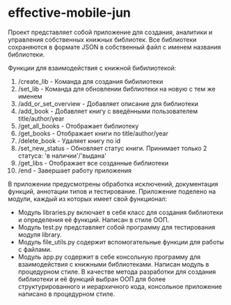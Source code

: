 # effective-mobile-jun
Проект представляет собой приложение для создания, аналитики и управления собственных книжных библиотек. 
Все библиотеки сохраняются в формате JSON в собственный файл с именем названия библиотеки.

Функции для взаимодействия с книжной бибилиотекой:
1. /create_lib - Команда для создания бибилиотеки
2. /set_lib - Команда для обновлении библиотеки на новую с тем же именем
3. /add_or_set_overview - Добавляет описание для библиотеки
4. /add_book - Добавляет книгу с введёнными пользователем title/author/year
5. /get_all_books - Отображает библиотеку
6. /get_books - Отображает книги по title/author/year
7. /delete_book - Удаляет книгу по id
8. /set_new_status - Обновляет статус книги. Принимает только 2 статуса: 'в наличии'/'выдана'
9. /get_libs - Отображает все созданные библиотеки
10. /end - Завершает работу приложения

В приложении предусмотрены обработка исключений, документация функций, аннотации типов и тестирование. 
Приложение поделено на модули, каждый из которых имеет свой функционал:
- Модуль libraries.py включает в себя класс для создания библиотеки и определения её функций. Написан в стиле ООП. 
- Модуль test.py представляет собой программу для тестирования модуля library.
- Модуль file_utils.py содержит вспомогательные функции для работы с файлами.
- Модуль app.py содержит в себе консольную программу для взаимодействия с книжными библиотеками. Написан модуль в процедурном стиле.
В качестве метода разработки для создания библиотеки и её функций выбран ООП для более структурированного и иерархичного кода, 
консольное приложение написано в процедурном стиле.
